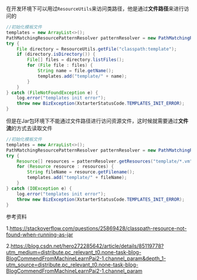 在开发环境下可以用过`ResourceUtils`来访问类路径，他是通过**文件路径**来进行访问的

```java
//初始化模板文件
templates = new ArrayList<>();
PathMatchingResourcePatternResolver patternResolver = new PathMatchingResourcePatternResolver();
try {
    File directory = ResourceUtils.getFile("classpath:template");
    if (directory.isDirectory()) {
        File[] files = directory.listFiles();
        for (File file : files) {
            String name = file.getName();
            templates.add("template/" + name);
        }
    }
} catch (FileNotFoundException e) {
    log.error("templates init error");
    throw new BizException(XstarterStatusCode.TEMPLATES_INIT_ERROR);
}
```



但是在Jar包环境下不能通过文件路径进行访问资源文件，这时候就需要通过**文件流**的方式去读取文件

```java
//初始化模板文件
templates = new ArrayList<>();
PathMatchingResourcePatternResolver patternResolver = new PathMatchingResourcePatternResolver();
try {
    Resource[] resources = patternResolver.getResources("template/*.vm");
    for (Resource resource : resources) {
        String fileName = resource.getFilename();
        templates.add("template/" + fileName);
    }
} catch (IOException e) {
    log.error("templates init error");
    throw new BizException(XstarterStatusCode.TEMPLATES_INIT_ERROR);
}
```



参考资料

1.https://stackoverflow.com/questions/25869428/classpath-resource-not-found-when-running-as-jar

2.https://blog.csdn.net/hero272285642/article/details/85119778?utm_medium=distribute.pc_relevant_t0.none-task-blog-BlogCommendFromMachineLearnPai2-1.channel_param&depth_1-utm_source=distribute.pc_relevant_t0.none-task-blog-BlogCommendFromMachineLearnPai2-1.channel_param